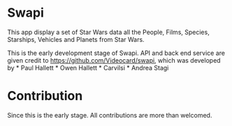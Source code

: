 # Swapi

This app display a set of Star Wars data all the People, Films, Species, Starships, Vehicles and Planets from Star Wars.

This is the early development stage of Swapi. API and back end service are given credit to https://github.com/Videocard/swapi, which was developed by
    * Paul Hallett
    * Owen Hallett
    * Carvilsi
    * Andrea Stagi

# Contribution

Since this is the early stage. All contributions are more than welcomed.
